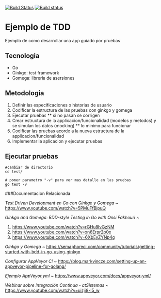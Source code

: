 [![Build Status](https://travis-ci.org/sait/tddexample.svg?branch=master)](https://travis-ci.org/sait/tddexample)
[![Build status](https://ci.appveyor.com/api/projects/status/w8bjo1a5vr43frvn?svg=true)](https://ci.appveyor.com/project/xerardoo/tddexample)


# Ejemplo de TDD
 Ejemplo de como desarrollar una app guiado por pruebas

## Tecnologia

- Go
- Ginkgo: test framework 
- Gomega: libreria de asersiones


## Metodologia

1. Definir las especificaciones o historias de usuario
2. Codificar la estructura de las pruebas con ginkgo y gomega
3. Ejecutar pruebas ** si no pasan se corrigen
4. Crear estructura de la applicacion/funcionalidad (modelos y metodos) y se simulan los datos (mocking) ** lo minimo para funcionar
5. Codificar las pruebas acorde a la nueva estructura de la applicacion/funcionalidad
6. Implementar la aplicacion y ejecutar pruebas



## Ejecutar pruebas

```
#cambiar de directorio
cd test/

# poner parametro "-v" para ver mas detalle en las pruebas
go test -v

```


###Documentacion Relacionada

*Test Driven Development en Go con Ginkgo y Gomega* ~
https://www.youtube.com/watch?v=5PMuFfBjpuQ

*Ginkgo and Gomega: BDD-style Testing in Go with Onsi Fakhouri* ~
1. https://www.youtube.com/watch?v=rGHu8IvGzNM
2. https://www.youtube.com/watch?v=xn6Erpr2p0o
3. https://www.youtube.com/watch?v=6XbEyZYNp4g

*Ginkgo y Gomega* ~
https://semaphoreci.com/community/tutorials/getting-started-with-bdd-in-go-using-ginkgo

*Configurar AppVeyor CI* ~
https://blog.markvincze.com/setting-up-an-appveyor-pipeline-for-golang/

*Ejemplo AppVeyor.yml* ~
https://www.appveyor.com/docs/appveyor-yml/

*Webinar sobre Integración Continua - atSistemas* ~
https://www.youtube.com/watch?v=uizji8-I5_w